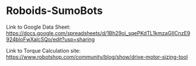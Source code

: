 # Roboids-SumoBots
Link to Google Data Sheet: https://docs.google.com/spreadsheets/d/1Bh29oi_sqePKdTL1kmzaGIICnzE9924bloFwXaIcSQo/edit?usp=sharing

Link to Torque Calculation site: https://www.robotshop.com/community/blog/show/drive-motor-sizing-tool
